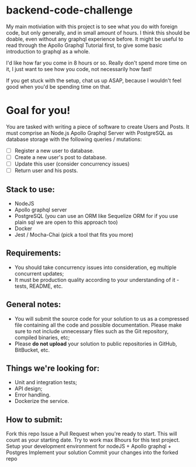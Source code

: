 # backend-code-challenge

My main motiviation with this project is to see what you do with foreign code, but only generally, and in small amount of hours. 
I think this should be doable, even without any graphql experience before. It might be useful to read through the Apollo Graphql Tutorial first, 
to give some basic introduction to graphql as a whole.

I'd like how far you come in 8 hours or so. Really don't spend more time on it, I just want to see how you code, not necessarily how fast!

If you get stuck with the setup, chat us up ASAP, because I wouldn't feel good when you'd be spending time on that.

# Goal for you!

You are tasked with writing a piece of software to create Users and Posts.
It must comprise an Node.js Apollo Graphql Server with PostgreSQL as database storage
with the following queries / mutations:

- [ ] Register a new user to database.
- [ ] Create a new user's post to database.
- [ ] Update this user (consider concurrency issues)
- [ ] Return user and his posts.

## Stack to use:

- NodeJS
- Apollo graphql server
- PostgreSQL (you can use an ORM like Sequelize ORM for if you use plain sql we are open to this approach too)
- Docker
- Jest / Mocha-Chai (pick a tool that fits you more)

## Requirements:

- You should take concurrency issues into consideration, eg multiple concurrent updates;
- It must be production quality according to your understanding of it - tests, README, etc.

## General notes:

- You will submit the source code for your solution to us as a compressed file containing all the code and possible documentation. Please make sure to not include unnecessary files such as the Git repository, compiled binaries, etc;
- Please **do not upload** your solution to public repositories in GitHub, BitBucket, etc.

## Things we're looking for:

- Unit and integration tests;
- API design;
- Error handling.
- Dockerize the service.

## How to submit:

Fork this repo
Issue a Pull Request when you're ready to start. This will count as your starting date.
Try to work max 8hours for this test project.
Setup your development environment for nodeJS + Apollo graphql + Postgres
Implement your solution
Commit your changes into the forked repo
